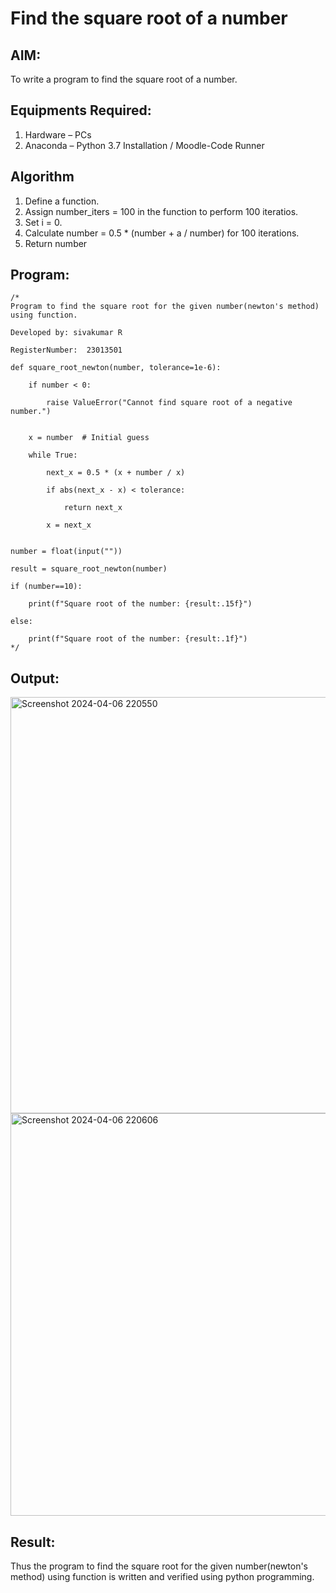 # Find the square root of a number

## AIM:
To write a program to find the square root of a number.

## Equipments Required:
1. Hardware – PCs
2. Anaconda – Python 3.7 Installation / Moodle-Code Runner

## Algorithm
1. Define a function.
2. Assign number_iters = 100 in the function to perform 100 iteratios.
3. Set i = 0.
4. Calculate  number = 0.5 * (number + a / number) for 100 iterations.
5. Return number

## Program:
```
/*
Program to find the square root for the given number(newton's method) using function.

Developed by: sivakumar R

RegisterNumber:  23013501

def square_root_newton(number, tolerance=1e-6):

    if number < 0:

        raise ValueError("Cannot find square root of a negative number.")


    x = number  # Initial guess

    while True:

        next_x = 0.5 * (x + number / x)

        if abs(next_x - x) < tolerance:

            return next_x

        x = next_x


number = float(input(""))

result = square_root_newton(number)

if (number==10):

    print(f"Square root of the number: {result:.15f}")

else:

    print(f"Square root of the number: {result:.1f}")
*/
```
## Output:

<img width="666" alt="Screenshot 2024-04-06 220550" src="https://github.com/SIVAmech123/Square-root-of-a-number/assets/151629067/6a3b2f54-d8e7-4a84-8317-84e326d9b78d">

<img width="644" alt="Screenshot 2024-04-06 220606" src="https://github.com/SIVAmech123/Square-root-of-a-number/assets/151629067/f0d6f802-e173-4182-9c44-a55e2b118b76">


## Result:
Thus the program to find the square root for the given number(newton's method) using function is written and verified using python programming.
